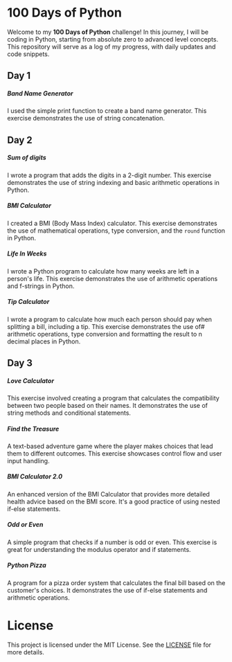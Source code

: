 # 100 Days of Python

Welcome to my **100 Days of Python** challenge! In this journey, I will be coding in Python, starting from absolute zero to advanced level concepts. This repository will serve as a log of my progress, with daily updates and code snippets.

## Day 1
##### Band Name Generator
I used the simple print function to create a band name generator. This exercise demonstrates the use of string concatenation.

## Day 2
##### Sum of digits
I wrote a program that adds the digits in a 2-digit number. This exercise demonstrates the use of string indexing and basic arithmetic operations in Python.

##### BMI Calculator
I created a BMI (Body Mass Index) calculator. This exercise demonstrates the use of mathematical operations, type conversion, and the `round` function in Python.

##### Life In Weeks
I wrote a Python program to calculate how many weeks are left in a person's life. This exercise demonstrates the use of arithmetic operations and f-strings in Python.

##### Tip Calculator
I wrote a program to calculate how much each person should pay when splitting a bill, including a tip. This exercise demonstrates the use of# arithmetic operations, type conversion and formatting the result to n decimal places in Python. 

## Day 3

##### Love Calculator
This exercise involved creating a program that calculates the compatibility between two people based on their names. It demonstrates the use of string methods and conditional statements.

##### Find the Treasure
A text-based adventure game where the player makes choices that lead them to different outcomes. This exercise showcases control flow and user input handling.

##### BMI Calculator 2.0
An enhanced version of the BMI Calculator that provides more detailed health advice based on the BMI score. It's a good practice of using nested if-else statements.

##### Odd or Even
A simple program that checks if a number is odd or even. This exercise is great for understanding the modulus operator and if statements.

##### Python Pizza
A program for a pizza order system that calculates the final bill based on the customer's choices. It demonstrates the use of if-else statements and arithmetic operations.


# License

This project is licensed under the MIT License. See the [LICENSE](LICENSE) file for more details.